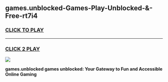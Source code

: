 
## games.unblocked-Games-Play-Unblocked-&-Free-rt7i4
<h3>
<a href="https://premium76.site?title=games.unblocked&ref=24A">CLICK TO PLAY</a></h3>
<hr>

<h3>
<a href="https://premium76.site?title=games.unblocked&ref=24A">CLICK 2 PLAY</a>
  
</h3>

<a href="https://premium76.site?title=games.unblocked&ref=24A"><img src="https://clearcache.store/games.png"></a>


**games.unblocked games unblocked: Your Gateway to Fun and Accessible Online Gaming**
